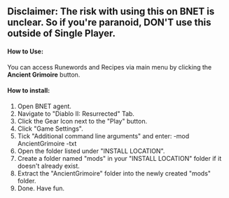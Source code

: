 ## Disclaimer: The risk with using this on BNET is unclear. So if you're paranoid, DON'T use this outside of Single Player.

#### **How to Use**:
You can access Runewords and Recipes via main menu by clicking the **Ancient Grimoire** button.
#### **How to install**:
1. Open BNET agent.
2. Navigate to "Diablo II: Resurrected" Tab.
3. Click the Gear Icon next to the "Play" button.
4. Click "Game Settings".
5. Tick "Additional command line arguments" and enter: -mod AncientGrimoire -txt
6. Open the folder listed under "INSTALL LOCATION".
7. Create a folder named "mods" in your "INSTALL LOCATION" folder if it doesn't already exist.
8. Extract the "AncientGrimoire" folder into the newly created "mods" folder.
9. Done. Have fun.

